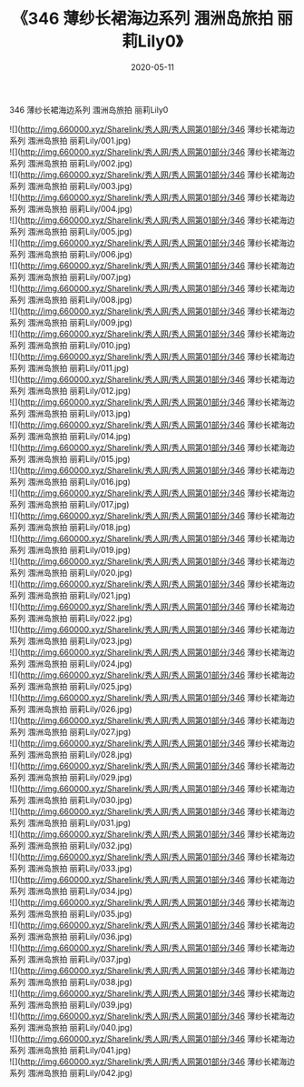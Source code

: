 ﻿---
layout: post
title:  《346 薄纱长裙海边系列 涠洲岛旅拍 丽莉Lily0》
date:   2020-05-11
img: http://img.660000.xyz/Sharelink/秀人网/秀人网第01部分/346 薄纱长裙海边系列 涠洲岛旅拍 丽莉Lily0/000.jpg
categories: [美女, 清纯, 唯美]
---

346 薄纱长裙海边系列 涠洲岛旅拍 丽莉Lily0

  ![](http://img.660000.xyz/Sharelink/秀人网/秀人网第01部分/346 薄纱长裙海边系列 涠洲岛旅拍 丽莉Lily/001.jpg) <br> ![](http://img.660000.xyz/Sharelink/秀人网/秀人网第01部分/346 薄纱长裙海边系列 涠洲岛旅拍 丽莉Lily/002.jpg) <br> ![](http://img.660000.xyz/Sharelink/秀人网/秀人网第01部分/346 薄纱长裙海边系列 涠洲岛旅拍 丽莉Lily/003.jpg) <br> ![](http://img.660000.xyz/Sharelink/秀人网/秀人网第01部分/346 薄纱长裙海边系列 涠洲岛旅拍 丽莉Lily/004.jpg) <br> ![](http://img.660000.xyz/Sharelink/秀人网/秀人网第01部分/346 薄纱长裙海边系列 涠洲岛旅拍 丽莉Lily/005.jpg) <br> ![](http://img.660000.xyz/Sharelink/秀人网/秀人网第01部分/346 薄纱长裙海边系列 涠洲岛旅拍 丽莉Lily/006.jpg) <br> ![](http://img.660000.xyz/Sharelink/秀人网/秀人网第01部分/346 薄纱长裙海边系列 涠洲岛旅拍 丽莉Lily/007.jpg) <br> ![](http://img.660000.xyz/Sharelink/秀人网/秀人网第01部分/346 薄纱长裙海边系列 涠洲岛旅拍 丽莉Lily/008.jpg) <br> ![](http://img.660000.xyz/Sharelink/秀人网/秀人网第01部分/346 薄纱长裙海边系列 涠洲岛旅拍 丽莉Lily/009.jpg) <br> ![](http://img.660000.xyz/Sharelink/秀人网/秀人网第01部分/346 薄纱长裙海边系列 涠洲岛旅拍 丽莉Lily/010.jpg) <br> ![](http://img.660000.xyz/Sharelink/秀人网/秀人网第01部分/346 薄纱长裙海边系列 涠洲岛旅拍 丽莉Lily/011.jpg) <br> ![](http://img.660000.xyz/Sharelink/秀人网/秀人网第01部分/346 薄纱长裙海边系列 涠洲岛旅拍 丽莉Lily/012.jpg) <br> ![](http://img.660000.xyz/Sharelink/秀人网/秀人网第01部分/346 薄纱长裙海边系列 涠洲岛旅拍 丽莉Lily/013.jpg) <br> ![](http://img.660000.xyz/Sharelink/秀人网/秀人网第01部分/346 薄纱长裙海边系列 涠洲岛旅拍 丽莉Lily/014.jpg) <br> ![](http://img.660000.xyz/Sharelink/秀人网/秀人网第01部分/346 薄纱长裙海边系列 涠洲岛旅拍 丽莉Lily/015.jpg) <br> ![](http://img.660000.xyz/Sharelink/秀人网/秀人网第01部分/346 薄纱长裙海边系列 涠洲岛旅拍 丽莉Lily/016.jpg) <br> ![](http://img.660000.xyz/Sharelink/秀人网/秀人网第01部分/346 薄纱长裙海边系列 涠洲岛旅拍 丽莉Lily/017.jpg) <br> ![](http://img.660000.xyz/Sharelink/秀人网/秀人网第01部分/346 薄纱长裙海边系列 涠洲岛旅拍 丽莉Lily/018.jpg) <br> ![](http://img.660000.xyz/Sharelink/秀人网/秀人网第01部分/346 薄纱长裙海边系列 涠洲岛旅拍 丽莉Lily/019.jpg) <br> ![](http://img.660000.xyz/Sharelink/秀人网/秀人网第01部分/346 薄纱长裙海边系列 涠洲岛旅拍 丽莉Lily/020.jpg) <br> ![](http://img.660000.xyz/Sharelink/秀人网/秀人网第01部分/346 薄纱长裙海边系列 涠洲岛旅拍 丽莉Lily/021.jpg) <br> ![](http://img.660000.xyz/Sharelink/秀人网/秀人网第01部分/346 薄纱长裙海边系列 涠洲岛旅拍 丽莉Lily/022.jpg) <br> ![](http://img.660000.xyz/Sharelink/秀人网/秀人网第01部分/346 薄纱长裙海边系列 涠洲岛旅拍 丽莉Lily/023.jpg) <br> ![](http://img.660000.xyz/Sharelink/秀人网/秀人网第01部分/346 薄纱长裙海边系列 涠洲岛旅拍 丽莉Lily/024.jpg) <br> ![](http://img.660000.xyz/Sharelink/秀人网/秀人网第01部分/346 薄纱长裙海边系列 涠洲岛旅拍 丽莉Lily/025.jpg) <br> ![](http://img.660000.xyz/Sharelink/秀人网/秀人网第01部分/346 薄纱长裙海边系列 涠洲岛旅拍 丽莉Lily/026.jpg) <br> ![](http://img.660000.xyz/Sharelink/秀人网/秀人网第01部分/346 薄纱长裙海边系列 涠洲岛旅拍 丽莉Lily/027.jpg) <br> ![](http://img.660000.xyz/Sharelink/秀人网/秀人网第01部分/346 薄纱长裙海边系列 涠洲岛旅拍 丽莉Lily/028.jpg) <br> ![](http://img.660000.xyz/Sharelink/秀人网/秀人网第01部分/346 薄纱长裙海边系列 涠洲岛旅拍 丽莉Lily/029.jpg) <br> ![](http://img.660000.xyz/Sharelink/秀人网/秀人网第01部分/346 薄纱长裙海边系列 涠洲岛旅拍 丽莉Lily/030.jpg) <br> ![](http://img.660000.xyz/Sharelink/秀人网/秀人网第01部分/346 薄纱长裙海边系列 涠洲岛旅拍 丽莉Lily/031.jpg) <br> ![](http://img.660000.xyz/Sharelink/秀人网/秀人网第01部分/346 薄纱长裙海边系列 涠洲岛旅拍 丽莉Lily/032.jpg) <br> ![](http://img.660000.xyz/Sharelink/秀人网/秀人网第01部分/346 薄纱长裙海边系列 涠洲岛旅拍 丽莉Lily/033.jpg) <br> ![](http://img.660000.xyz/Sharelink/秀人网/秀人网第01部分/346 薄纱长裙海边系列 涠洲岛旅拍 丽莉Lily/034.jpg) <br> ![](http://img.660000.xyz/Sharelink/秀人网/秀人网第01部分/346 薄纱长裙海边系列 涠洲岛旅拍 丽莉Lily/035.jpg) <br> ![](http://img.660000.xyz/Sharelink/秀人网/秀人网第01部分/346 薄纱长裙海边系列 涠洲岛旅拍 丽莉Lily/036.jpg) <br> ![](http://img.660000.xyz/Sharelink/秀人网/秀人网第01部分/346 薄纱长裙海边系列 涠洲岛旅拍 丽莉Lily/037.jpg) <br> ![](http://img.660000.xyz/Sharelink/秀人网/秀人网第01部分/346 薄纱长裙海边系列 涠洲岛旅拍 丽莉Lily/038.jpg) <br> ![](http://img.660000.xyz/Sharelink/秀人网/秀人网第01部分/346 薄纱长裙海边系列 涠洲岛旅拍 丽莉Lily/039.jpg) <br> ![](http://img.660000.xyz/Sharelink/秀人网/秀人网第01部分/346 薄纱长裙海边系列 涠洲岛旅拍 丽莉Lily/040.jpg) <br> ![](http://img.660000.xyz/Sharelink/秀人网/秀人网第01部分/346 薄纱长裙海边系列 涠洲岛旅拍 丽莉Lily/041.jpg) <br> ![](http://img.660000.xyz/Sharelink/秀人网/秀人网第01部分/346 薄纱长裙海边系列 涠洲岛旅拍 丽莉Lily/042.jpg) <br>